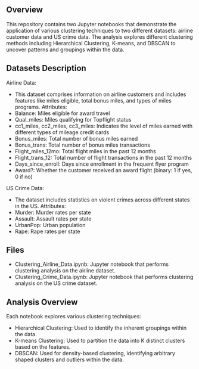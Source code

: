 ## Overview
This repository contains two Jupyter notebooks that demonstrate the application of various clustering techniques to two different datasets: airline customer data and US crime data. The analysis explores different clustering methods including Hierarchical Clustering, K-means, and DBSCAN to uncover patterns and groupings within the data.

## Datasets Description
Airline Data:
- This dataset comprises information on airline customers and includes features like miles eligible, total bonus miles, and types of miles programs.
Attributes:
- Balance: Miles eligible for award travel
- Qual_miles: Miles qualifying for Topflight status
- cc1_miles, cc2_miles, cc3_miles: Indicates the level of miles earned with different types of mileage credit cards
- Bonus_miles: Total number of bonus miles earned
- Bonus_trans: Total number of bonus miles transactions
- Flight_miles_12mo: Total flight miles in the past 12 months
- Flight_trans_12: Total number of flight transactions in the past 12 months
- Days_since_enroll: Days since enrollment in the frequent flyer program
- Award?: Whether the customer received an award flight (binary: 1 if yes, 0 if no)
  
US Crime Data:
- The dataset includes statistics on violent crimes across different states in the US.
Attributes:
- Murder: Murder rates per state
- Assault: Assault rates per state
- UrbanPop: Urban population
- Rape: Rape rates per state
  
## Files
- Clustering_Airline_Data.ipynb: Jupyter notebook that performs clustering analysis on the airline dataset.
-  Clustering_Crime_Data.ipynb: Jupyter notebook that performs clustering analysis on the US crime dataset.
  
## Analysis Overview
Each notebook explores various clustering techniques:
- Hierarchical Clustering: Used to identify the inherent groupings within the data.
- K-means Clustering: Used to partition the data into K distinct clusters based on the features.
- DBSCAN: Used for density-based clustering, identifying arbitrary shaped clusters and outliers within the data.
  
